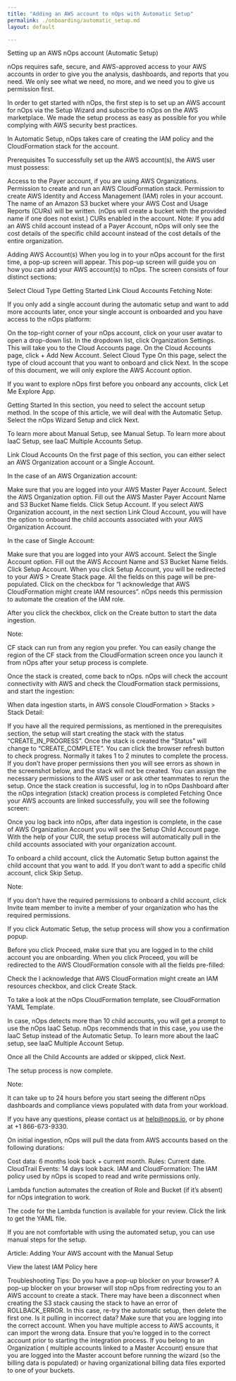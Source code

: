 ```yaml
---
title: "Adding an AWS account to nOps with Automatic Setup"
permalink: ./onboarding/automatic_setup.md
layout: default

---
```



Setting up an AWS nOps account (Automatic Setup)

nOps requires safe, secure, and AWS-approved access to your AWS accounts in order to give you the analysis, dashboards, and reports that you need. We only see what we need, no more, and we need you to give us permission first.

In order to get started with nOps, the first step is to set up an AWS account for nOps via the Setup Wizard and subscribe to nOps on the AWS marketplace. We made the setup process as easy as possible for you while complying with AWS security best practices.

In Automatic Setup, nOps takes care of creating the IAM policy and the CloudFormation stack for the account.

Prerequisites
To successfully set up the AWS account(s), the AWS user must possess:

Access to the Payer account, if you are using AWS Organizations.
Permission to create and run an AWS CloudFormation stack.
Permission to create AWS Identity and Access Management (IAM) roles in your account.
The name of an Amazon S3 bucket where your AWS Cost and Usage Reports (CURs) will be written. (nOps will create a bucket with the provided name if one does not exist.)
CURs enabled in the account.
Note: If you add an AWS child account instead of a Payer Account, nOps will only see the cost details of the specific child account instead of the cost details of the entire organization.

Adding AWS Account(s)
When you log in to your nOps account for the first time, a pop-up screen will appear. This pop-up screen will guide you on how you can add your AWS account(s) to nOps. The screen consists of four distinct sections:

Select Cloud Type
Getting Started
Link Cloud Accounts
Fetching
Note:

If you only add a single account during the automatic setup and want to add more accounts later, once your single account is onboarded and you have access to the nOps platform:

On the top-right corner of your nOps account, click on your user avatar to open a drop-down list.
In the dropdown list, click Organization Settings. This will take you to the Cloud Accounts page.
On the Cloud Accounts page, click + Add New Account.
Select Cloud Type
On this page, select the type of cloud account that you want to onboard and click Next. In the scope of this document, we will only explore the AWS Account option.

If you want to explore nOps first before you onboard any accounts, click Let Me Explore App.

Getting Started
In this section, you need to select the account setup method. In the scope of this article, we will deal with the Automatic Setup. Select the nOps Wizard Setup and click Next.

To learn more about Manual Setup, see Manual Setup. To learn more about IaaC Setup, see IaaC Multiple Accounts Setup.

Link Cloud Accounts
On the first page of this section, you can either select an AWS Organization account or a Single Account.

In the case of an AWS Organization account:

Make sure that you are logged into your AWS Master Payer Account.
Select the AWS Organization option.
Fill out the AWS Master Payer Account Name and S3 Bucket Name fields.
Click Setup Account.
If you select AWS Organization account, in the next section Link Cloud Account, you will have the option to onboard the child accounts associated with your AWS Organization Account.

In the case of Single Account:

Make sure that you are logged into your AWS account.
Select the Single Account option.
Fill out the AWS Account Name and S3 Bucket Name fields.
Click Setup Account.
When you click Setup Account, you will be redirected to your AWS > Create Stack page. All the fields on this page will be pre-populated. Click on the checkbox for “I acknowledge that AWS CloudFormation might create IAM resources”. nOps needs this permission to automate the creation of the IAM role.

After you click the checkbox, click on the Create button to start the data ingestion.

Note:

CF stack can run from any region you prefer. You can easily change the region of the CF stack from the CloudFormation screen once you launch it from nOps after your setup process is complete.

Once the stack is created, come back to nOps. nOps will check the account connectivity with AWS and check the CloudFormation stack permissions, and start the ingestion:

When data ingestion starts, in AWS console CloudFormation > Stacks > Stack Detail:

If you have all the required permissions, as mentioned in the prerequisites section, the setup will start creating the stack with the status “CREATE_IN_PROGRESS”. Once the stack is created the “Status” will change to “CREATE_COMPLETE”. You can click the browser refresh button to check progress. Normally it takes 1 to 2 minutes to complete the process.
If you don’t have proper permissions then you will see errors as shown in the screenshot below, and the stack will not be created. You can assign the necessary permissions to the AWS user or ask other teammates to rerun the setup.
Once the stack creation is successful, log in to nOps Dashboard after the nOps integration (stack) creation process is completed
Fetching
Once your AWS accounts are linked successfully, you will see the following screen:


Once you log back into nOps, after data ingestion is complete, in the case of AWS Organization Account you will see the Setup Child Account page. With the help of your CUR, the setup process will automatically pull in the child accounts associated with your organization account.

To onboard a child account, click the Automatic Setup button against the child account that you want to add. If you don’t want to add a specific child account, click Skip Setup.

Note:

If you don’t have the required permissions to onboard a child account, click Invite team member to invite a member of your organization who has the required permissions.

If you click Automatic Setup, the setup process will show you a confirmation popup.

Before you click Proceed, make sure that you are logged in to the child account you are onboarding. When you click Proceed, you will be redirected to the AWS CloudFormation console with all the fields pre-filled:


Check the I acknowledge that AWS CloudFormation might create an IAM resources checkbox, and click Create Stack.

To take a look at the nOps CloudFormation template, see CloudFormation YAML Template.

In case, nOps detects more than 10 child accounts, you will get a prompt to use the nOps IaaC Setup. nOps recommends that in this case, you use the IaaC Setup instead of the Automatic Setup. To learn more about the IaaC setup, see IaaC Multiple Account Setup.

Once all the Child Accounts are added or skipped, click Next.

The setup process is now complete.

Note:

It can take up to 24 hours before you start seeing the different nOps dashboards and compliance views populated with data from your workload.

If you have any questions, please contact us at help@nops.io, or by phone at +1 866-673-9330.

On initial ingestion, nOps will pull the data from AWS accounts based on the following durations:

Cost data: 6 months look back + current month.
Rules: Current date.
CloudTrail Events: 14 days look back.
IAM and CloudFormation:
The IAM policy used by nOps is scoped to read and write permissions only.

Lambda function automates the creation of Role and Bucket (if it’s absent) for nOps integration to work.

The code for the Lambda function is available for your review. Click the link to get the YAML file.

If you are not comfortable with using the automated setup, you can use manual steps for the setup.

Article: Adding Your AWS account with the Manual Setup


View the latest IAM Policy here

Troubleshooting Tips:
Do you have a pop-up blocker on your browser? A pop-up blocker on your browser will stop nOps from redirecting you to an AWS account to create a stack.
There may have been a disconnect when creating the S3 stack causing the stack to have an error of ROLLBACK_ERROR. In this case, re-try the automatic setup, then delete the first one.
Is it pulling in incorrect data? Make sure that you are logging into the correct account. When you have multiple access to AWS accounts, it can import the wrong data. Ensure that you’re logged in to the correct account prior to starting the integration process.
If you belong to an Organization ( multiple accounts linked to a Master Account) ensure that you are logged into the Master account before running the wizard (so the billing data is populated) or having organizational billing data files exported to one of your buckets.